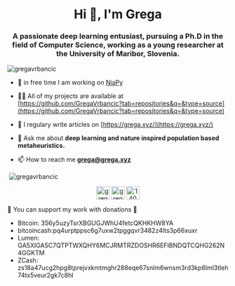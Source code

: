 <h1 align="center">Hi 👋, I'm Grega</h1>
<h3 align="center">A passionate deep learning entusiast, pursuing a Ph.D in the field of Computer Science, working as a young researcher at the University of Maribor, Slovenia.</h3>

<p align="left"> <img src="https://komarev.com/ghpvc/?username=gregavrbancic" alt="gregavrbancic" /> </p>

- 🔭 in free time I am working on [NiaPy](https://github.com/NiaOrg/NiaPy)

- 👨‍💻 All of my projects are available at [https://github.com/GregaVrbancic?tab=repositories&q=&type=source](https://github.com/GregaVrbancic?tab=repositories&q=&type=source)

- 📝 I regulary write articles on [https://grega.xyz/](https://grega.xyz/)

- 💬 Ask me about **deep learning and nature inspired population based metaheuristics.**

- 📫 How to reach me **grega@grega.xyz**

<p>&nbsp;<img align="center" src="https://github-readme-stats.vercel.app/api?username=gregavrbancic&show_icons=true" alt="gregavrbancic" /></p>

<p align="center">
<a href="https://twitter.com/gregavrbancic" target="blank"><img align="center" src="https://cdn.jsdelivr.net/npm/simple-icons@3.0.1/icons/twitter.svg" alt="gregavrbancic" height="30" width="30" /></a>
<a href="https://linkedin.com/in/gregavrbancic" target="blank"><img align="center" src="https://cdn.jsdelivr.net/npm/simple-icons@3.0.1/icons/linkedin.svg" alt="gregavrbancic" height="30" width="30" /></a>
<a href="https://stackoverflow.com/users/1405400" target="blank"><img align="center" src="https://cdn.jsdelivr.net/npm/simple-icons@3.0.1/icons/stackoverflow.svg" alt="1405400" height="30" width="30" /></a>
</p>

🙌 You can support my work with donations 🙌

- Bitcoin: 356y5uzyTsrXBGUGJWhU4fetcQKHKHW8YA
- bitcoincash:pq4urptppsc6g7uxw2tpggqvr3482z4lts3p66xuxr
- Lumen: GA5XIGA5C7QTPTWXQHY6MCJRMTRZDOSHR6EFIBNDQTCQHG262N4GGKTM
- ZCash: zs18a47ucg2hpg8tprejvxkmtmghr288eqe67snlm6wnsm3rd3kp6lml3tleh74tx5veur2gk7c8hl
